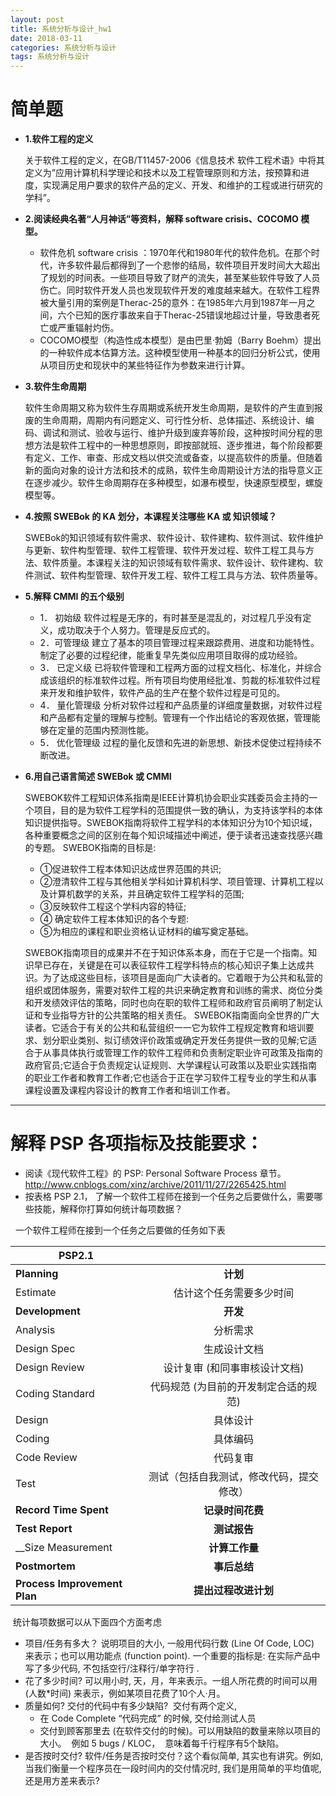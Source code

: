 ```yaml
---
layout: post
title: 系统分析与设计_hw1
date: 2018-03-11
categories: 系统分析与设计
tags: 系统分析与设计
---
```


# 简单题

*  __1.软件工程的定义__  

   关于软件工程的定义，在GB/T11457-2006《信息技术 软件工程术语》中将其定义为”应用计算机科学理论和技术以及工程管理原则和方法，按预算和进度，实现满足用户要求的软件产品的定义、开发、和维护的工程或进行研究的学科”。

* __2.阅读经典名著“人月神话”等资料，解释 software crisis、COCOMO 模型。__

  * 软件危机 software crisis ：1970年代和1980年代的软件危机。在那个时代，许多软件最后都得到了一个悲惨的结局，软件项目开发时间大大超出了规划的时间表。一些项目导致了财产的流失，甚至某些软件导致了人员伤亡。同时软件开发人员也发现软件开发的难度越来越大。在软件工程界被大量引用的案例是Therac-25的意外：在1985年六月到1987年一月之间，六个已知的医疗事故来自于Therac-25错误地超过计量，导致患者死亡或严重辐射灼伤。
  * COCOMO模型（构造性成本模型）是由巴里·勃姆（Barry Boehm）提出的一种软件成本估算方法。这种模型使用一种基本的回归分析公式，使用从项目历史和现状中的某些特征作为参数来进行计算。

* __3.软件生命周期__ 

   软件生命周期又称为软件生存周期或系统开发生命周期，是软件的产生直到报废的生命周期，周期内有问题定义、可行性分析、总体描述、系统设计、编码、调试和测试、验收与运行、维护升级到废弃等阶段，这种按时间分程的思想方法是软件工程中的一种思想原则，即按部就班、逐步推进，每个阶段都要有定义、工作、审查、形成文档以供交流或备查，以提高软件的质量。但随着新的面向对象的设计方法和技术的成熟，软件生命周期设计方法的指导意义正在逐步减少。软件生命周期存在多种模型，如瀑布模型，快速原型模型，螺旋模型等。

* __4.按照 SWEBok 的 KA 划分，本课程关注哪些 KA 或 知识领域？__ 

  SWEBok的知识领域有软件需求、软件设计、软件建构、软件测试、软件维护与更新、软件构型管理、软件工程管理、软件开发过程、软件工程工具与方法、软件质量。本课程关注的知识领域有软件需求、软件设计、软件建构、软件测试、软件构型管理、软件开发工程、软件工程工具与方法、软件质量等。

* __5.解释 CMMI 的五个级别__
     * 1． 初始级
     软件过程是无序的，有时甚至是混乱的，对过程几乎没有定义，成功取决于个人努力。管理是反应式的。
     * 2．可管理级
     建立了基本的项目管理过程来跟踪费用、进度和功能特性。制定了必要的过程纪律，能重复早先类似应用项目取得的成功经验。
     * 3． 已定义级
     已将软件管理和工程两方面的过程文档化、标准化，并综合成该组织的标准软件过程。所有项目均使用经批准、剪裁的标准软件过程来开发和维护软件，软件产品的生产在整个软件过程是可见的。
     * 4． 量化管理级
     分析对软件过程和产品质量的详细度量数据，对软件过程和产品都有定量的理解与控制。管理有一个作出结论的客观依据，管理能够在定量的范围内预测性能。
     * 5． 优化管理级
      过程的量化反馈和先进的新思想、新技术促使过程持续不断改进。
* __6.用自己语言简述 SWEBok 或 CMMI__ 

   SWEBOK软件工程知识体系指南是IEEE计算机协会职业实践委员会主持的一个项目，目的是为软件工程学科的范围提供一致的确认，为支持该学科的本体知识提供指导。SWEBOK指南将软件工程学科的本体知识分为10个知识域，各种重要概念之间的区别在每个知识域描述中阐述，便于读者迅速查找感兴趣的专题。
    SWEBOK指南的目标是:
    * ①促进软件工程本体知识达成世界范围的共识;
    * ②澄清软件工程与其他相关学科如计算机科学、项目管理、计算机工程以及计算机数学的关系，并且确定软件工程学科的范围;
    * ③反映软件工程这个学科内容的特征;
    * ④ 确定软件工程本体知识的各个专题:
    * ⑤为相应的课程和职业资格认证材料的编写奠定基础。

   SWEBOK指南项目的成果并不在于知识体系本身，而在于它是一个指南。知识早已存在，关键是在可以表征软件工程学科特点的核心知识子集上达成共识。为了达成这些目标，该项目是面向广大读者的。它着眼于为公共和私营的组织或团体服务，需要对软件工程的共识来确定教育和训练的需求、岗位分类和开发绩效评估的策略，同时也向在职的软件工程师和政府官员阐明了制定认证和专业指导方针的公共策略的相关责任。
   SWEBOK指南面向全世界的广大读者。它适合于有关的公共和私营组织一一它为软件工程规定教育和培训要求、划分职业类别、拟订绩效评价政策或确定开发任务提供一致的见解;它适合于从事具体执行或管理工作的软件工程师和负责制定职业许可政策及指南的政府官员;它适合于负责规定认证规则、大学课程认可政策以及职业实践指南的职业工作者和教育工作者;它也适合于正在学习软件工程专业的学生和从事课程设置及课程内容设计的教育工作者和培训工作者。

---
# 解释 PSP 各项指标及技能要求：

* 阅读《现代软件工程》的 PSP: Personal Software Process 章节。 <http://www.cnblogs.com/xinz/archive/2011/11/27/2265425.html>
* 按表格 PSP 2.1， 了解一个软件工程师在接到一个任务之后要做什么，需要哪些技能，解释你打算如何统计每项数据？

    一个软件工程师在接到一个任务之后要做的任务如下表
  
|PSP2.1        |            |
  | ------------- |:-------------:|
  | __Planning__ | __计划__ |
  |   Estimate |   估计这个任务需要多少时间 |
  | __Development__|__开发__|
  |    Analysis | 分析需求 |
  |    Design Spec |  生成设计文档 |
  |    Design Review |  设计复审 (和同事审核设计文档) |
  |    Coding Standard |  代码规范 (为目前的开发制定合适的规范) |
  |    Design |  具体设计 |
  |    Coding |  具体编码 |
  |    Code Review |  代码复审 |
  |    Test |  测试（包括自我测试，修改代码，提交修改）|
  | __Record Time Spent__ | __记录时间花费__ |
  | __Test Report__ |  __测试报告__ |
  | __Size Measurement |  __计算工作量__ |
  | __Postmortem__ |  __事后总结__ |
  | __Process Improvement Plan__ |  __提出过程改进计划__ |
  
  统计每项数据可以从下面四个方面考虑
  * 项目/任务有多大？
    说明项目的大小, 一般用代码行数 (Line Of Code, LOC) 来表示；也可以用功能点 (function point). 一个重要的指标是: 在实际产品中写了多少代码, 不包括空行/注释行/单字符行 .
  * 花了多少时间?
    可以用小时, 天，月，年来表示。一组人所花费的时间可以用 (人数*时间) 来表示，例如某项目花费了10个人·月。 
  * 质量如何?
    交付的代码中有多少缺陷?  交付有两个定义, 
    * 在 Code Complete “代码完成” 的时候, 交付给测试人员
    * 交付到顾客那里去 (在软件交付的时候)。可以用缺陷的数量来除以项目的大小。  例如 5 bugs / KLOC，  意味着每千行程序有5个缺陷。 
   * 是否按时交付?
    软件/任务是否按时交付？这个看似简单, 其实也有讲究。例如, 当我们衡量一个程序员在一段时间内的交付情况时, 我们是用简单的平均值呢, 还是用方差来表示? 


